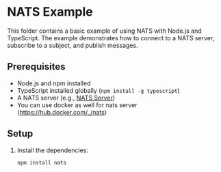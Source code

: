 # NATS Example

This folder contains a basic example of using NATS with Node.js and TypeScript. The example demonstrates how to connect to a NATS server, subscribe to a subject, and publish messages.

## Prerequisites

- Node.js and npm installed
- TypeScript installed globally (`npm install -g typescript`)
- A NATS server (e.g., [NATS Server](https://nats.io/))
- You can use docker as well for nats server (https://hub.docker.com/_/nats)

## Setup

1. Install the dependencies:
   ```bash
   npm install nats

